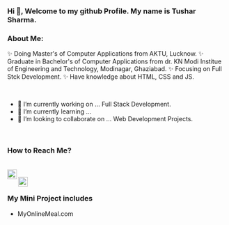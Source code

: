 ### Hi 👋, Welcome to my github Profile. My name is Tushar Sharma.
### About Me: 
✨ Doing Master's of Computer Applications from AKTU, Lucknow. 
✨ Graduate in Bachelor's of Computer Applications from dr. KN Modi Institue of Engineering and Technology, Modinagar, Ghaziabad.
✨ Focusing on Full Stck Development.
✨ Have knowledge about HTML, CSS and JS.
<br />

<!--
**tushar1312/tushar1312** is a  _special_ ✨ repository because its `README.md` (this file) appears on your GitHub profile. -->
<br />

- 🔭 I’m currently working on ... Full Stack Development.
- 🌱 I’m currently learning ...
- 👯 I’m looking to collaborate on ... Web Development Projects.
<!-- - 🤔 I’m looking for help with ... 
- 💬 Ask me about ...
- 📫 How to reach me: ...
- 😄 Pronouns: ...
- ⚡ Fun fact: ... -->
<br />

### How to Reach Me?
<br />
<a href="https://twitter.com/tushars61609185">
  <img align="left" alt="Tushar Sharma | Twitter" width="22px" src="https://raw.githubusercontent.com/peterthehan/peterthehan/master/assets/twitter.svg" />
</a>
<br />

<a href="https://www.linkedin.com/in/tushar-sharma-3b98931b5/">
  <img align="left" alt="Tushar's LinkedIN" width="22px" src="https://raw.githubusercontent.com/peterthehan/peterthehan/master/assets/linkedin.svg" />
</a>
<br />

### My Mini Project includes
- MyOnlineMeal.com <a href="https://my-online-meal-web.netlify.app/">
